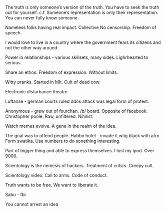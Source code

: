 The truth is only someone’s version of the truth. You have to seek the truth out for yourself. c.f. Someone’s representation is only their representation. You can never fully know someone.

Nameless folks having real impact. Collective
No censorship. Freedom of speech.

I would love to live in a country where the government fears its citizens and not the other way around.

Power in relationships - various skillsets, many sides.  Lighrhearted to serious.

Share an ethos. Freedom of expression. Without limits.

Witty pranks. Started in MIt.
Cult of dead cow. 

Electronic disturbance theatre

Luftanse - german courts ruled ddos attack was legal form of protest.

Anonymous - grew out of fourchan. /b/ board. Opposite of facebook. Christopher poole. Raw, unfiltered. Nihilist.

Watch memes evolve. A gene in the realm of the idea.

The goal was to offend people. Habbo hotel - invade it witg black with afro. Form swatika. Use numbers to do sonething interesting.

Part of bigger thing and able to express themselves. I lost my ipod. Over 9000.

Scientology is the nemesis of hackers. Treatment of critics. Creepy cult. 

Scientology video. Call to arms. Code of conduct. 

Truth wants to be free. We want to liberate it. 


Sabu - fbi

You cannot arrest an idea




